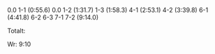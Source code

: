 0.0 1-1 (0:55.6)
0.0 1-2 (1:31.7)
1-3 (1:58.3)
4-1 (2:53.1)
4-2 (3:39.8)
6-1 (4:41.8)
6-2
6-3
7-1
7-2 (9:14.0)

Totalt:

Wr: 9:10